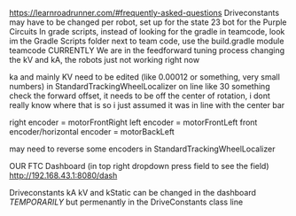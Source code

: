 https://learnroadrunner.com/#frequently-asked-questions
Driveconstants may have to be changed per robot, set up for the state 23 bot for the Purple Circuits
In grade scripts, instead of looking for the gradle in teamcode, look im the Gradle Scripts folder next to team code, use the build.gradle module teamcode
CURRENTLY We are in the feedforward tuning process changing the kV and kA, the robots just not working right now

ka and mainly KV need to be edited (like 0.00012 or something, very small numbers)
in StandardTrackingWheelLocalizer on line like 30 something check the forward offset, it needs to be off the center of rotation, i dont really know where that is so i just assumed it was in line with the center bar

right encoder = motorFrontRight
left encoder = motorFrontLeft
front encoder/horizontal encoder = motorBackLeft

may need to reverse some encoders in StandardTrackingWheelLocalizer

OUR FTC Dashboard (in top right dropdown press field to see the field)
http://192.168.43.1:8080/dash

Driveconstants kA kV and kStatic can be changed in the dashboard *TEMPORARILY* but permenantly in the DriveConstants class line